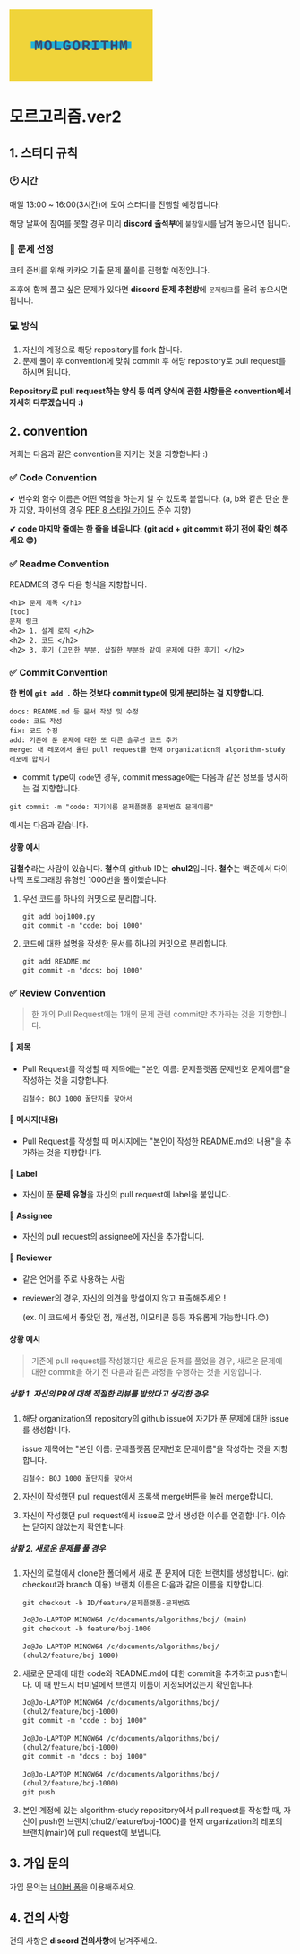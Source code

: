 <img src="documents/molgorithm_banner.png" alt="banner_image" style="zoom: 25%; text-align: center;" />

# 모르고리즘.ver2



## 1. 스터디 규칙

### 🕑 시간

매일 13:00 ~ 16:00(3시간)에 모여 스터디를 진행할 예정입니다.

해당 날짜에 참여를 못할 경우 미리 **discord 출석부**에 `불참일시`를 남겨 놓으시면 됩니다. 

### 💌 문제 선정

코테 준비를 위해 카카오 기출 문제 풀이를 진행할 예정입니다.

추후에 함께 풀고 싶은 문제가 있다면 **discord 문제 추천방**에 `문제링크`를 올려 놓으시면 됩니다.

### 💻 방식

1. 자신의 계정으로 해당 repository를 fork 합니다.
2. 문제 풀이 후 convention에 맞춰 commit 후 해당 repository로 pull request를 하시면 됩니다.

**Repository로 pull request하는 양식 등 여러 양식에 관한 사항들은 convention에서 자세히 다루겠습니다 :)**



## 2. convention

저희는 다음과 같은 convention을 지키는 것을 지향합니다 :)



### ✅ Code Convention

✔ 변수와 함수 이름은 어떤 역할을 하는지 알 수 있도록 붙입니다. (a, b와 같은 단순 문자 지양, 파이썬의 경우 [PEP 8 스타일 가이드](https://www.python.org/dev/peps/pep-0008/) 준수 지향)

**✔ code 마지막 줄에는 한 줄을 비웁니다. (git add + git commit 하기 전에 확인 해주세요 😊)** 



### ✅ Readme Convention

README의 경우 다음 형식을 지향합니다.

```
<h1> 문제 제목 </h1>
[toc]
문제 링크
<h2> 1. 설계 로직 </h2>
<h2> 2. 코드 </h2>
<h2> 3. 후기 (고민한 부분, 삽질한 부분와 같이 문제에 대한 후기) </h2>
```



### ✅ Commit Convention

**한 번에 `git add .` 하는 것보다 commit type에 맞게 분리하는 걸 지향합니다.**

```
docs: README.md 등 문서 작성 및 수정
code: 코드 작성
fix: 코드 수정
add: 기존에 푼 문제에 대한 또 다른 솔루션 코드 추가
merge: 내 레포에서 올린 pull request를 현재 organization의 algorithm-study 레포에 합치기
```

- commit type이 `code`인 경우, commit message에는 다음과 같은 정보를 명시하는 걸 지향합니다.

```
git commit -m "code: 자기이름 문제플랫폼 문제번호 문제이름"
```

예시는 다음과 같습니다.

#### 상황 예시 

**김철수**라는 사람이 있습니다. **철수**의 github ID는 **chul2**입니다. **철수**는 백준에서 다이나믹 프로그래밍 유형인 1000번을 풀이했습니다. 

1. 우선 코드를 하나의 커밋으로 분리합니다.

   ```
   git add boj1000.py
   git commit -m "code: boj 1000"
   ```

2. 코드에 대한 설명을 작성한 문서를 하나의 커밋으로 분리합니다.

   ```
   git add README.md
   git commit -m "docs: boj 1000"
   ```



### ✅ Review Convention

> 한 개의 Pull Request에는 1개의 문제 관련 commit만 추가하는 것을 지향합니다.

#### 🔖 제목

- Pull Request를 작성할 때 제목에는 "본인 이름: 문제플랫폼 문제번호 문제이름"을 작성하는 것을 지향합니다.

  ```
  김철수: BOJ 1000 꿀단지를 찾아서
  ```

#### 🔖 메시지(내용)

- Pull Request를 작성할 때 메시지에는 "본인이 작성한 README.md의 내용"을 추가하는 것을 지향합니다.

#### 🔖 Label

- 자신이 푼 **문제 유형**을 자신의 pull request에 label을 붙입니다.

#### 🔖 Assignee

- 자신의 pull request의 assignee에 자신을 추가합니다.

#### 🔖 Reviewer

- 같은 언어를 주로 사용하는 사람

- reviewer의 경우, 자신의 의견을 망설이지 않고 표출해주세요 !

  (ex. 이 코드에서 좋았던 점, 개선점, 이모티콘 등등 자유롭게 가능합니다.😊)



#### 상황 예시

> 기존에 pull request를 작성했지만 새로운 문제를 풀었을 경우, 새로운 문제에 대한 commit을 하기 전 다음과 같은 과정을 수행하는 것을 지향합니다.

##### 상황 1. 자신의 PR에 대해 적절한 리뷰를 받았다고 생각한 경우

1. 해당 organization의 repository의 github issue에 자기가 푼 문제에 대한 issue를 생성합니다. 

   issue 제목에는 "본인 이름: 문제플랫폼 문제번호 문제이름"을 작성하는 것을 지향합니다.

   ```
   김철수: BOJ 1000 꿀단지를 찾아서
   ```

2. 자신이 작성했던 pull request에서 초록색 merge버튼을 눌러 merge합니다.
3. 자신이 작성했던 pull request에서 issue로 앞서 생성한 이슈를 연결합니다. 이슈는 닫히지 않았는지 확인합니다.



##### 상황 2. 새로운 문제를 풀 경우

1. 자신의 로컬에서 clone한 폴더에서 새로 푼 문제에 대한 브랜치를 생성합니다. (git checkout과 branch 이용) 브랜치 이름은 다음과 같은 이름을 지향합니다.

   ```
   git checkout -b ID/feature/문제플랫폼-문제번호
   ```

   ```
   Jo@Jo-LAPTOP MINGW64 /c/documents/algorithms/boj/ (main)
   git checkout -b feature/boj-1000
   
   Jo@Jo-LAPTOP MINGW64 /c/documents/algorithms/boj/ (chul2/feature/boj-1000)
   ```

2. 새로운 문제에 대한 code와 README.md에 대한 commit을 추가하고 push합니다. 이 때 반드시 터미널에서 브랜치 이름이 지정되어있는지 확인합니다.

   ```
   Jo@Jo-LAPTOP MINGW64 /c/documents/algorithms/boj/ (chul2/feature/boj-1000)
   git commit -m "code : boj 1000"
   
   Jo@Jo-LAPTOP MINGW64 /c/documents/algorithms/boj/ (chul2/feature/boj-1000)
   git commit -m "docs : boj 1000"
   
   Jo@Jo-LAPTOP MINGW64 /c/documents/algorithms/boj/ (chul2/feature/boj-1000)
   git push
   ```

3. 본인 계정에 있는 algorithm-study repository에서 pull request를 작성할 때, 자신이 push한 브랜치(chul2/feature/boj-1000)를 현재 organization의 레포의 브랜치(main)에 pull request에 보냅니다.



## 3. 가입 문의

가입 문의는 [네이버 폼](http://naver.me/FlJw2QCl)을 이용해주세요.



## 4. 건의 사항

건의 사항은 **discord 건의사항**에 남겨주세요.